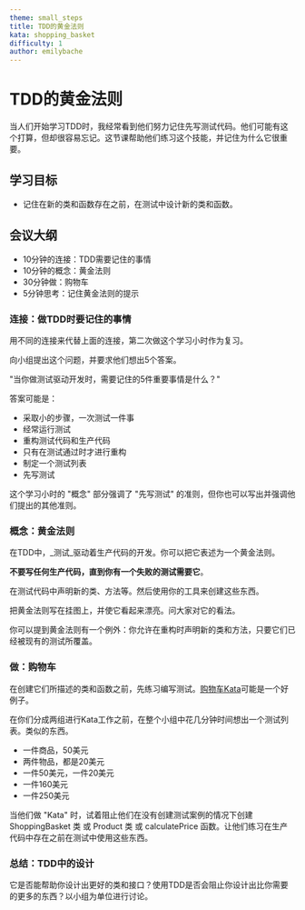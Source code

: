 ```yaml
---
theme: small_steps
title: TDD的黄金法则
kata: shopping_basket
difficulty: 1
author: emilybache
---
```

# TDD的黄金法则

当人们开始学习TDD时，我经常看到他们努力记住先写测试代码。他们可能有这个打算，但却很容易忘记。这节课帮助他们练习这个技能，并记住为什么它很重要。

## 学习目标

* 记住在新的类和函数存在之前，在测试中设计新的类和函数。

## 会议大纲

* 10分钟的连接：TDD需要记住的事情
* 10分钟的概念：黄金法则
* 30分钟做：购物车
* 5分钟思考：记住黄金法则的提示

### 连接：做TDD时要记住的事情
用不同的连接来代替上面的连接，第二次做这个学习小时作为复习。

向小组提出这个问题，并要求他们想出5个答案。

"当你做测试驱动开发时，需要记住的5件重要事情是什么？"

答案可能是：

- 采取小的步骤，一次测试一件事
- 经常运行测试
- 重构测试代码和生产代码
- 只有在测试通过时才进行重构
- 制定一个测试列表
- 先写测试

这个学习小时的 "概念" 部分强调了 "先写测试" 的准则，但你也可以写出并强调他们提出的其他准则。

### 概念：黄金法则
在TDD中，_测试_驱动着生产代码的开发。你可以把它表述为一个黄金法则。

**不要写任何生产代码，直到你有一个失败的测试需要它**。

在测试代码中声明新的类、方法等。然后使用你的工具来创建这些东西。

把黄金法则写在挂图上，并使它看起来漂亮。问大家对它的看法。

你可以提到黄金法则有一个例外：你允许在重构时声明新的类和方法，只要它们已经被现有的测试所覆盖。

### 做：购物车
在创建它们所描述的类和函数之前，先练习编写测试。[购物车Kata](/kata_descriptions/shopping_basket.html)可能是一个好例子。

在你们分成两组进行Kata工作之前，在整个小组中花几分钟时间想出一个测试列表。类似的东西。

- 一件商品，50美元
- 两件物品，都是20美元
- 一件50美元，一件20美元
- 一件160美元
- 一件250美元

当他们做 "Kata" 时，试着阻止他们在没有创建测试案例的情况下创建 ShoppingBasket 类 或 Product 类 或 calculatePrice 函数。让他们练习在生产代码中存在之前在测试中使用这些东西。

### 总结：TDD中的设计
它是否能帮助你设计出更好的类和接口？使用TDD是否会阻止你设计出比你需要的更多的东西？以小组为单位进行讨论。
